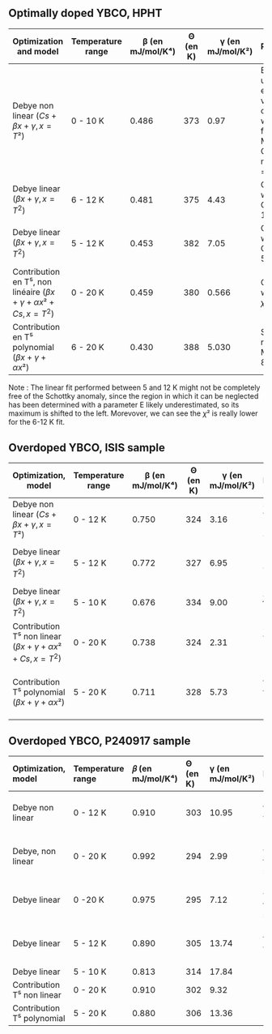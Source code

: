 ## Optimally doped YBCO, HPHT

|  Optimization and model    | Temperature range | β (en mJ/mol/K⁴) | Θ (en K) | γ (en mJ/mol/K²) | Remarques                                        |
|--------------------------|----------------------|------------------|----------|-------------------|--------------------------------------------------|
| Debye non linear ($Cs + \beta x + \gamma,  x=T²$)  | 0 - 10 K             | 0.486            | 373      | 0.97           | E seems under-estimated, values consistent with those found with Monte Carlo method, $\chi ² = 14.89$ |
| Debye linear  ($\beta x + \gamma,  x=T^2$) | 6 - 12 K             | 0.481            | 375      | 4.43         | Consistent with Monte Carlo, $\chi ² = 12.13$|
| Debye linear ($\beta x + \gamma,  x=T^2$) | 5 - 12 K             | 0.453            | 382      | 7.05       |  Consistent with Monte Carlo, $\chi ² = 50.59$  |
| Contribution en T⁵, non linéaire ($\beta x + \gamma + \alpha x² + Cs,  x=T^2$)  | 0 - 20 K             | 0.459            | 380      | 0.566             | Consistent with MC, $\chi ² = 63.78$ |
| Contribution en T⁵ polynomial ($\beta x + \gamma + \alpha x²$) | 6 - 20 K            | 0.430            | 388      | 5.030             |  Same results with MC, $\chi ² = 82.79$  |

Note : The linear fit performed between 5 and 12 K might not be completely free of the Schottky anomaly, since the region in which it can be neglected has been determined with a parameter E likely underestimated, so its maximum is shifted to the left. Morevover, we can see the $\chi ²$ is really lower for the 6-12 K fit.

## Overdoped YBCO, ISIS sample

| Optimization, model    | Temperature range | β (en mJ/mol/K⁴) | Θ (en K) | γ (en mJ/mol/K²) | Remarques                                        |
|--------------------------|----------------------|------------------|----------|-------------------|--------------------------------------------------|
| Debye non linear ($Cs + \beta x + \gamma,  x=T²$)  | 0 - 12 K             | 0.750            | 324      | 3.16              |same values with MC, $\chi ²$ = 47|
| Debye linear   ($\beta x + \gamma,  x=T^2$) | 5 - 12 K             | 0.772            | 327      | 6.95              | Matches Monte Carlo $\chi ²$ = 72    |
| Debye linear   ($\beta x + \gamma,  x=T^2$)| 5 - 10 K             | 0.676            | 334      | 9.00  |  $\chi ²$ =  $\chi ²$ = 168 |     
| Contribution T⁵ non linear ($\beta x + \gamma + \alpha x² + Cs,  x=T^2$)  | 0 - 20 K             | 0.738            | 324      | 2.31              | Same values with MC, $\chi ²$ = 202 |
| Contribution T⁵ polynomial ($\beta x + \gamma + \alpha x²$) | 5 - 20 K             | 0.711            | 328      | 5.73              |   Matches the values found with MC, $\chi ²$ = 296 |

## Overdoped YBCO, P240917 sample

| Optimization, model     | Temperature range | 𝛽 (en mJ/mol/K⁴) | Θ (en K) | γ (en mJ/mol/K²) | Remarques                                  |
| :----------------------- | :------------------- | :--------------- | :------- | :--------------- | :----------------------------------------- |
| Debye non linear       | 0 - 12 K             | 0.910            | 303      | 10.95            |   Matches the MC values, $\chi ² = 45$    |
| Debye, non linear     | 0 - 20 K             | 0.992            | 294      | 2.99             |Did not work for the others samples|
| Debye linear           | 0 -20 K              | 0.975            | 295      | 7.12             | Did not work for the others samples|
| Debye linear           | 5 - 12 K             | 0.890            | 305      | 13.74            |   Matches the MC values, $\chi ² = 57$  |
| Debye linear          | 5 - 10 K             | 0.813            | 314      | 17.84            |                                            |
| Contribution T⁵ non linear    | 0 - 20 K             | 0.910            | 302      | 9.32             |                                            |
| Contribution T⁵ polynomial      | 5 - 20 K             | 0.880            | 306      | 13.36            |                                            |